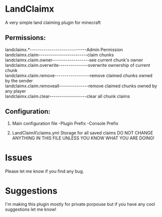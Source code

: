 # LandClaimx
A very simple land claiming plugin for minecraft

## Permissions:  
landclaimx.*-----------------------------Admin Permission  
landclaimx.claim-------------------------claim chunks  
landclaimx.claim.owner-------------------see current chunk's owner  
landclaimx.claim.overwrite---------------overwrite ownership of current chunk  
landclaimx.claim.remove------------------remove claimed chunks owned by the sender    
landclaimx.claim.removeall---------------remove claimed chunks owned by any player  
landclaimx.claim.clear-------------------clear all chunk claims

## Configuration:

1. Main configuration file
      -Plugin Prefix
      -Console Prefix

2. LandClaimX\claims.yml
    Storage for all saved claims
    DO NOT CHANGE ANYTHING IN THIS FILE UNLESS YOU KNOW WHAT YOU ARE DOING!
    
    
   

# Issues

Please let me know if you find any bug.

# Suggestions

I'm making this plugin mostly for private porpouse but if you have any cool suggestions let me know!
